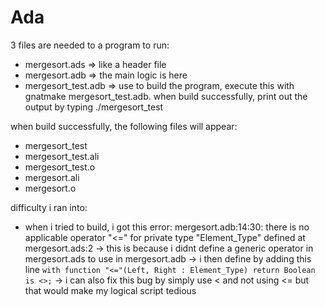 # Ada
3 files are needed to a program to run:
- mergesort.ads => like a header file
- mergesort.adb => the main logic is here
- mergesort_test.adb => use to build the program, execute this with gnatmake mergesort_test.adb.
when build successfully, print out the output by typing ./mergesort_test

when build successfully, the following files will appear:
- mergesort_test
- mergesort_test.ali
- mergesort_test.o
- mergesort.ali
- mergesort.o

difficulty i ran into:
- when i tried to build, i got this error: mergesort.adb:14:30: there is no applicable operator "<=" for private type "Element_Type" defined at mergesort.ads:2
-> this is because i didnt define a generic operator in mergesort.ads to use in mergesort.adb
-> i then define by adding this line
```with function "<="(Left, Right : Element_Type) return Boolean is <>;```
-> i can also fix this bug by simply use < and not using <= but that would make my logical script tedious